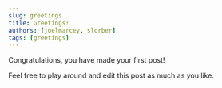 ```yaml
---
slug: greetings
title: Greetings!
authors: [joelmarcey, slorber]
tags: [greetings]
---
```


Congratulations, you have made your first post!

Feel free to play around and edit this post as much as you like.    